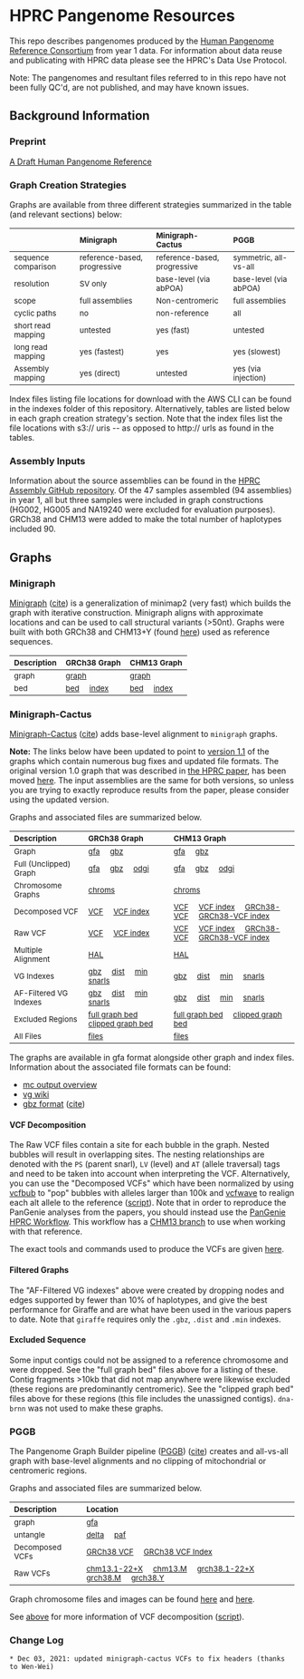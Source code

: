 # HPRC Pangenome Resources

This repo describes pangenomes produced by the [Human Pangenome Reference Consortium](https://humanpangenome.org/) from year 1 data. For information about data reuse and publicating with HPRC data please see the HPRC's Data Use Protocol.

Note: The pangenomes and resultant files referred to in this repo have not been fully QC'd, are not published, and may have known issues.

## Background Information

### Preprint

[A Draft Human Pangenome Reference](https://www.biorxiv.org/content/10.1101/2022.07.09.499321v1)

### Graph Creation Strategies

Graphs are available from three different strategies summarized in the table (and relevant sections) below:

| <sub>	</sub> | <sub>**Minigraph**</sub> | <sub>**Minigraph-Cactus**</sub> | <sub>**PGGB**</sub> |
| :-------- | :-------- | :------ | :------ |
| <sub> sequence comparison </sub> | <sub> reference-based, progressive </sub> | <sub> reference-based, progressive </sub> | <sub> symmetric, all-vs-all </sub> |
| <sub> resolution </sub> | <sub> SV only </sub> | <sub> base-level (via abPOA) </sub> | <sub> base-level (via abPOA) </sub> |
| <sub> scope </sub> | <sub> full assemblies </sub> | <sub> Non-centromeric </sub> | <sub> full assemblies </sub> |
| <sub> cyclic paths </sub> | <sub> no </sub> | <sub> non-reference </sub> | <sub> all </sub> |
| <sub> short read mapping </sub> | <sub> untested </sub> | <sub> yes (fast) </sub> | <sub> untested </sub> |
| <sub> long read mapping </sub> | <sub> yes (fastest) </sub> | <sub> yes </sub> | <sub> yes (slowest) </sub> |
| <sub> Assembly mapping </sub> | <sub> yes (direct) </sub> | <sub> untested </sub> | <sub> yes (via injection) </sub> |

Index files listing file locations for download with the AWS CLI can be found in the indexes folder of this repository. Alternatively, tables are listed below in each graph creation strategy's section. Note that the index files list the file locations with s3:// uris -- as opposed to http:// urls as found in the tables.

### Assembly Inputs

Information about the source assemblies can be found in the [HPRC Assembly GitHub repository](https://github.com/human-pangenomics/HPP_Year1_Assemblies). Of the 47 samples assembled (94 assemblies) in year 1, all but three samples were included in graph constructions (HG002, HG005 and NA19240 were excluded for evaluation purposes). GRCh38 and CHM13 were added to make the total number of haplotypes included 90.


## Graphs
### Minigraph

[Minigraph](https://github.com/lh3/minigraph) ([cite](https://doi.org/10.1186/s13059-020-02168-z)) is a generalization of minimap2 (very fast) which builds the graph with iterative construction. Minigraph aligns with approximate locations and can be used to call structural variants (>50nt). Graphs were built with both GRCh38 and CHM13+Y (found [here](https://s3-us-west-2.amazonaws.com/human-pangenomics/pangenomes/freeze/freeze1/minigraph/CHM13v11Y.fa.gz)) used as reference sequences.

| <sub>**Description**</sub> | <sub>**GRCh38 Graph**</sub> | <sub>**CHM13 Graph**</sub> |
| :-------- | :------ | :------ |
| <sub> graph </sub> | <sub>[graph](https://s3-us-west-2.amazonaws.com/human-pangenomics/pangenomes/freeze/freeze1/minigraph/hprc-v1.0-minigraph-grch38.gfa.gz) </sub> | <sub>[graph](https://s3-us-west-2.amazonaws.com/human-pangenomics/pangenomes/freeze/freeze1/minigraph/hprc-v1.0-minigraph-chm13.gfa.gz) </sub> |
 <sub> bed </sub> | <sub>[bed](https://s3-us-west-2.amazonaws.com/human-pangenomics/pangenomes/freeze/freeze1/minigraph/hprc-v1.0-minigraph-grch38.bb.bed.gz) &nbsp; &nbsp; [index](https://s3-us-west-2.amazonaws.com/human-pangenomics/pangenomes/freeze/freeze1/minigraph/hprc-v1.0-minigraph-grch38.bb.bed.gz.tbi) </sub> | <sub>[bed](https://s3-us-west-2.amazonaws.com/human-pangenomics/pangenomes/freeze/freeze1/minigraph/hprc-v1.0-minigraph-chm13.bb.bed.gz) &nbsp; &nbsp; [index](https://s3-us-west-2.amazonaws.com/human-pangenomics/pangenomes/freeze/freeze1/minigraph/hprc-v1.0-minigraph-chm13.bb.bed.gz.tbi) </sub> |


### Minigraph-Cactus

[Minigraph-Cactus](https://github.com/ComparativeGenomicsToolkit/cactus/blob/master/doc/pangenome.md) ([cite](https://doi.org/10.1038/s41587-023-01793-w)) adds base-level alignment to `minigraph` graphs.

**Note:** The links below have been updated to point to [version 1.1](https://github.com/ComparativeGenomicsToolkit/cactus/blob/master/doc/mc-pangenomes/hprc-v1.1-mc.md) of the graphs which contain numerous bug fixes and updated file formats.  The original version 1.0 graph that was described in [the HPRC paper](https://doi.org/10.1038/s41586-023-05896-x), has been moved [here](hprc-v1.0-mc.md). The input assemblies are the same for both versions, so unless you are trying to exactly reproduce results from the paper, please consider using the updated version.  

Graphs and associated files are summarized below. 

| <sub>**Description**</sub> | <sub>**GRCh38 Graph**</sub> | <sub>**CHM13 Graph**</sub> |
| :-------- | :------ | :------ |
| <sub> Graph </sub> | <sub>[gfa](https://s3-us-west-2.amazonaws.com/human-pangenomics/pangenomes/freeze/freeze1/minigraph-cactus/hprc-v1.1-mc-grch38/hprc-v1.1-mc-grch38.gfa.gz) &nbsp; &nbsp; [gbz](https://s3-us-west-2.amazonaws.com/human-pangenomics/pangenomes/freeze/freeze1/minigraph-cactus/hprc-v1.1-mc-grch38/hprc-v1.1-mc-grch38.gbz)</sub> | <sub>[gfa](https://s3-us-west-2.amazonaws.com/human-pangenomics/pangenomes/freeze/freeze1/minigraph-cactus/hprc-v1.1-mc-chm13/hprc-v1.1-mc-chm13.gfa.gz) &nbsp; &nbsp; [gbz](https://s3-us-west-2.amazonaws.com/human-pangenomics/pangenomes/freeze/freeze1/minigraph-cactus/hprc-v1.1-mc-chm13/hprc-v1.1-mc-chm13.gbz)</sub> |
| <sub> Full (Unclipped) Graph </sub> | <sub>[gfa](https://s3-us-west-2.amazonaws.com/human-pangenomics/pangenomes/freeze/freeze1/minigraph-cactus/hprc-v1.1-mc-grch38/hprc-v1.1-mc-grch38.full.gfa.gz) &nbsp; &nbsp; [gbz](https://s3-us-west-2.amazonaws.com/human-pangenomics/pangenomes/freeze/freeze1/minigraph-cactus/hprc-v1.1-mc-grch38/hprc-v1.1-mc-grch38.full.gbz) &nbsp; &nbsp; [odgi](https://s3-us-west-2.amazonaws.com/human-pangenomics/pangenomes/freeze/freeze1/minigraph-cactus/hprc-v1.1-mc-grch38/hprc-v1.1-mc-grch38.full.og) </sub> | <sub> [gfa](https://s3-us-west-2.amazonaws.com/human-pangenomics/pangenomes/freeze/freeze1/minigraph-cactus/hprc-v1.1-mc-chm13/hprc-v1.1-mc-chm13.full.gfa.gz) &nbsp; &nbsp; [gbz](https://s3-us-west-2.amazonaws.com/human-pangenomics/pangenomes/freeze/freeze1/minigraph-cactus/hprc-v1.1-mc-chm13/hprc-v1.1-mc-chm13.full.gbz) &nbsp; &nbsp; [odgi](https://s3-us-west-2.amazonaws.com/human-pangenomics/pangenomes/freeze/freeze1/minigraph-cactus/hprc-v1.1-mc-chm13/hprc-v1.1-mc-chm13.full.og)</sub> |
| <sub> Chromosome Graphs </sub> | <sub>[chroms](https://s3-us-west-2.amazonaws.com/human-pangenomics/index.html?prefix=pangenomes/freeze/freeze1/minigraph-cactus/hprc-v1.1-mc-grch38/hprc-v1.1-mc-grch38.chroms) </sub> | <sub>[chroms](https://s3-us-west-2.amazonaws.com/human-pangenomics/index.html?prefix=pangenomes/freeze/freeze1/minigraph-cactus/hprc-v1.1-mc-chm13/hprc-v1.1-mc-chm13.chroms) </sub> |
| <sub> Decomposed VCF </sub> | <sub>[VCF](https://s3-us-west-2.amazonaws.com/human-pangenomics/pangenomes/freeze/freeze1/minigraph-cactus/hprc-v1.1-mc-grch38/hprc-v1.1-mc-grch38.vcfbub.a100k.wave.vcf.gz) &nbsp; &nbsp; [VCF index](https://s3-us-west-2.amazonaws.com/human-pangenomics/pangenomes/freeze/freeze1/minigraph-cactus/hprc-v1.1-mc-grch38/hprc-v1.1-mc-grch38.vcfbub.a100k.wave.vcf.gz.tbi) </sub> | <sub> [VCF](https://s3-us-west-2.amazonaws.com/human-pangenomics/pangenomes/freeze/freeze1/minigraph-cactus/hprc-v1.1-mc-chm13/hprc-v1.1-mc-chm13.vcfbub.a100k.wave.vcf.gz) &nbsp; &nbsp; [VCF index](https://s3-us-west-2.amazonaws.com/human-pangenomics/pangenomes/freeze/freeze1/minigraph-cactus/hprc-v1.1-mc-chm13/hprc-v1.1-mc-chm13.vcfbub.a100k.wave.vcf.gz.tbi) &nbsp; &nbsp; [GRCh38-VCF](https://s3-us-west-2.amazonaws.com/human-pangenomics/pangenomes/freeze/freeze1/minigraph-cactus/hprc-v1.1-mc-chm13/hprc-v1.1-mc-chm13.GRCh38.vcfbub.a100k.wave.vcf.gz) &nbsp; &nbsp; [GRCh38-VCF index](https://s3-us-west-2.amazonaws.com/human-pangenomics/pangenomes/freeze/freeze1/minigraph-cactus/hprc-v1.1-mc-chm13/hprc-v1.1-mc-chm13.GRCh38.vcfbub.a100k.wave.vcf.gz.tbi) </sub> |
| <sub> Raw VCF </sub> | <sub>[VCF](https://s3-us-west-2.amazonaws.com/human-pangenomics/pangenomes/freeze/freeze1/minigraph-cactus/hprc-v1.1-mc-grch38/hprc-v1.1-mc-grch38.raw.vcf.gz) &nbsp; &nbsp; [VCF index](https://s3-us-west-2.amazonaws.com/human-pangenomics/pangenomes/freeze/freeze1/minigraph-cactus/hprc-v1.1-mc-grch38/hprc-v1.1-mc-grch38.raw.vcf.gz.tbi) </sub> | <sub> [VCF](https://s3-us-west-2.amazonaws.com/human-pangenomics/pangenomes/freeze/freeze1/minigraph-cactus/hprc-v1.1-mc-chm13/hprc-v1.1-mc-chm13.raw.vcf.gz) &nbsp; &nbsp; [VCF index](https://s3-us-west-2.amazonaws.com/human-pangenomics/pangenomes/freeze/freeze1/minigraph-cactus/hprc-v1.1-mc-chm13/hprc-v1.1-mc-chm13.raw.vcf.gz.tbi) &nbsp; &nbsp; [GRCh38-VCF](https://s3-us-west-2.amazonaws.com/human-pangenomics/pangenomes/freeze/freeze1/minigraph-cactus/hprc-v1.1-mc-chm13/hprc-v1.1-mc-chm13.GRCh38.raw.vcf.gz) &nbsp; &nbsp; [GRCh38-VCF index](https://s3-us-west-2.amazonaws.com/human-pangenomics/pangenomes/freeze/freeze1/minigraph-cactus/hprc-v1.1-mc-chm13/hprc-v1.1-mc-chm13.GRCh38.raw.vcf.gz.tbi) </sub> |
| <sub> Multiple Alignment </sub> | <sub>[HAL](https://s3-us-west-2.amazonaws.com/human-pangenomics/pangenomes/freeze/freeze1/minigraph-cactus/hprc-v1.1-mc-grch38/hprc-v1.1-mc-grch38.full.hal)</sub> | <sub>[HAL](https://s3-us-west-2.amazonaws.com/human-pangenomics/pangenomes/freeze/freeze1/minigraph-cactus/hprc-v1.1-mc-chm13/hprc-v1.1-mc-chm13.full.hal) </sub> | 
| <sub> VG Indexes </sub> | <sub>[gbz](https://s3-us-west-2.amazonaws.com/human-pangenomics/pangenomes/freeze/freeze1/minigraph-cactus/hprc-v1.1-mc-grch38/hprc-v1.1-mc-grch38.gbz) &nbsp; &nbsp; [dist](https://s3-us-west-2.amazonaws.com/human-pangenomics/pangenomes/freeze/freeze1/minigraph-cactus/hprc-v1.1-mc-grch38/hprc-v1.1-mc-grch38.dist) &nbsp; &nbsp; [min](https://s3-us-west-2.amazonaws.com/human-pangenomics/pangenomes/freeze/freeze1/minigraph-cactus/hprc-v1.1-mc-grch38/hprc-v1.1-mc-grch38.min) &nbsp; &nbsp; [snarls](https://s3-us-west-2.amazonaws.com/human-pangenomics/pangenomes/freeze/freeze1/minigraph-cactus/hprc-v1.1-mc-grch38/hprc-v1.1-mc-grch38.snarls)  </sub> | <sub> [gbz](https://s3-us-west-2.amazonaws.com/human-pangenomics/pangenomes/freeze/freeze1/minigraph-cactus/hprc-v1.1-mc-chm13/hprc-v1.1-mc-chm13.gbz) &nbsp; &nbsp; [dist](https://s3-us-west-2.amazonaws.com/human-pangenomics/pangenomes/freeze/freeze1/minigraph-cactus/hprc-v1.1-mc-chm13/hprc-v1.1-mc-chm13.dist) &nbsp; &nbsp; [min](https://s3-us-west-2.amazonaws.com/human-pangenomics/pangenomes/freeze/freeze1/minigraph-cactus/hprc-v1.1-mc-chm13/hprc-v1.1-mc-chm13.min) &nbsp; &nbsp; [snarls](https://s3-us-west-2.amazonaws.com/human-pangenomics/pangenomes/freeze/freeze1/minigraph-cactus/hprc-v1.1-mc-chm13/hprc-v1.1-mc-chm13.snarls)  </sub> |
| <sub> AF-Filtered VG Indexes </sub> | <sub>[gbz](https://s3-us-west-2.amazonaws.com/human-pangenomics/pangenomes/freeze/freeze1/minigraph-cactus/hprc-v1.1-mc-grch38/hprc-v1.1-mc-grch38.d9.gbz) &nbsp; &nbsp; [dist](https://s3-us-west-2.amazonaws.com/human-pangenomics/pangenomes/freeze/freeze1/minigraph-cactus/hprc-v1.1-mc-grch38/hprc-v1.1-mc-grch38.d9.dist) &nbsp; &nbsp; [min](https://s3-us-west-2.amazonaws.com/human-pangenomics/pangenomes/freeze/freeze1/minigraph-cactus/hprc-v1.1-mc-grch38/hprc-v1.1-mc-grch38.d9.min) &nbsp; &nbsp; [snarls](https://s3-us-west-2.amazonaws.com/human-pangenomics/pangenomes/freeze/freeze1/minigraph-cactus/hprc-v1.1-mc-grch38/hprc-v1.1-mc-grch38.d9.snarls)  </sub> | <sub> [gbz](https://s3-us-west-2.amazonaws.com/human-pangenomics/pangenomes/freeze/freeze1/minigraph-cactus/hprc-v1.1-mc-chm13/hprc-v1.1-mc-chm13.d9.gbz) &nbsp; &nbsp; [dist](https://s3-us-west-2.amazonaws.com/human-pangenomics/pangenomes/freeze/freeze1/minigraph-cactus/hprc-v1.1-mc-chm13/hprc-v1.1-mc-chm13.d9.dist) &nbsp; &nbsp; [min](https://s3-us-west-2.amazonaws.com/human-pangenomics/pangenomes/freeze/freeze1/minigraph-cactus/hprc-v1.1-mc-chm13/hprc-v1.1-mc-chm13.d9.min) &nbsp; &nbsp; [snarls](https://s3-us-west-2.amazonaws.com/human-pangenomics/pangenomes/freeze/freeze1/minigraph-cactus/hprc-v1.1-mc-chm13/hprc-v1.1-mc-chm13.d9.snarls)  </sub> |
| <sub> Excluded Regions </sub> | <sub> [full graph bed](https://s3-us-west-2.amazonaws.com/human-pangenomics/pangenomes/freeze/freeze1/minigraph-cactus/hprc-v1.1-mc-grch38/hprc-v1.1-mc-grch38.full.cut.bed) &nbsp; &nbsp; [clipped graph bed](https://s3-us-west-2.amazonaws.com/human-pangenomics/pangenomes/freeze/freeze1/minigraph-cactus/hprc-v1.1-mc-grch38/hprc-v1.1-mc-grch38.cut.bed)</sub> | <sub> [full graph bed](https://s3-us-west-2.amazonaws.com/human-pangenomics/pangenomes/freeze/freeze1/minigraph-cactus/hprc-v1.1-mc-grch38/hprc-v1.1-mc-grch38.full.cut.bed) &nbsp; &nbsp; [clipped graph bed](https://s3-us-west-2.amazonaws.com/human-pangenomics/pangenomes/freeze/freeze1/minigraph-cactus/hprc-v1.1-mc-chm13/hprc-v1.1-mc-chm13.cut.bed)</sub> |
| <sub> All Files </sub> | <sub> [files](https://s3-us-west-2.amazonaws.com/human-pangenomics/index.html?prefix=pangenomes/freeze/freeze1/minigraph-cactus/hprc-v1.1-mc-grch38) </sub> | <sub> [files](https://s3-us-west-2.amazonaws.com/human-pangenomics/index.html?prefix=pangenomes/freeze/freeze1/minigraph-cactus/hprc-v1.1-mc-chm13)</sub> |

The graphs are available in gfa format alongside other graph and index files. Information about the associated file formats can be found:
* [mc output overview](https://github.com/ComparativeGenomicsToolkit/cactus/blob/v2.6.4/doc/pangenome.md#output)
* [vg wiki](https://github.com/vgteam/vg/wiki/Index-Types)
* [gbz format](https://github.com/jltsiren/gbwtgraph/blob/master/SERIALIZATION.md) ([cite](https://doi.org/10.1093/bioinformatics/btac656))

#### VCF Decomposition
The Raw VCF files contain a site for each bubble in the graph. Nested bubbles will result in overlapping sites. The nesting relationships are denoted with the `PS` (parent snarl), `LV` (level) and `AT` (allele traversal) tags and need to be taken into account when interpreting the VCF.  Alternatively, you can use the "Decomposed VCFs" which have been normalized by using [vcfbub](https://github.com/pangenome/vcfbub) to "pop" bubbles with alleles larger than 100k and [vcfwave](https://github.com/vcflib/vcflib/blob/master/doc/vcfwave.md) to realign each alt allele to the reference ([script](https://s3-us-west-2.amazonaws.com/human-pangenomics/pangenomes/freeze/freeze1/minigraph-cactus/wave.mc.grch38.a100k.sh)). Note that in order to reproduce the PanGenie analyses from the papers, you should instead use the [PanGenie HPRC Workflow](https://bitbucket.org/jana_ebler/hprc-experiments/src/master/genotyping-experiments/). This workflow has a [CHM13 branch](https://bitbucket.org/jana_ebler/hprc-experiments/branch/chm13-based-pipeline) to use when working with that reference.

The exact tools and commands used to produce the VCFs are given [here](https://github.com/ComparativeGenomicsToolkit/cactus/blob/master/doc/mc-pangenomes/hprc-v1.1-mc.md).


#### Filtered Graphs
The "AF-Filtered VG indexes" above were created by dropping nodes and edges supported by fewer than 10% of haplotypes, and give the best performance for Giraffe and are what have been used in the various papers to date. Note that `giraffe` requires only the `.gbz`, `.dist` and `.min` indexes.  


#### Excluded Sequence
Some input contigs could not be assigned to a reference chromosome and were dropped.  See the "full graph bed" files above for a listing of these.  Contig fragments >10kb that did not map anywhere were likewise excluded (these regions are predominantly centromeric).  See the "clipped graph bed" files above for these regions (this file includes the unassigned contigs). `dna-brnn` was not used to make these graphs.

### PGGB

The Pangenome Graph Builder pipeline ([PGGB](https://github.com/pangenome/pggb)) ([cite](https://doi.org/10.1101/2023.04.05.535718)) creates and all-vs-all graph with base-level alignments and no clipping of mitochondrial or centromeric regions.

Graphs and associated files are summarized below. 

| <sub>**Description**</sub> | <sub>**Location**</sub> |
| :-------- | :------ |
| <sub> graph </sub> | <sub> [gfa](https://s3-us-west-2.amazonaws.com/human-pangenomics/pangenomes/freeze/freeze1/pggb/hprc-v1.0-pggb.gfa.gz) </sub> |
| <sub> untangle </sub> | <sub> [delta](https://s3-us-west-2.amazonaws.com/human-pangenomics/pangenomes/freeze/freeze1/pggb/untangle/hprc-v1.0-pggb.all.vs.grch38.untangle-m10000-s0-j0.delta.gz) &nbsp; &nbsp; [paf](https://s3-us-west-2.amazonaws.com/human-pangenomics/pangenomes/freeze/freeze1/pggb/untangle/hprc-v1.0-pggb.all.vs.grch38.untangle-m10000-s0-j0.paf.gz) </sub> |
| <sub> Decomposed VCFs </sub> | <sub> [GRCh38 VCF](https://s3-us-west-2.amazonaws.com/human-pangenomics/pangenomes/freeze/freeze1/pggb/vcfs/hprc-v1.0-pggb.grch38.vcfbub.a100k.wave.vcf.gz) &nbsp; &nbsp; [GRCh38 VCF Index](https://s3-us-west-2.amazonaws.com/human-pangenomics/pangenomes/freeze/freeze1/pggb/vcfs/hprc-v1.0-pggb.grch38.vcfbub.a100k.wave.vcf.gz.tbi) </sub> |
| <sub> Raw VCFs </sub> | <sub> [chm13.1-22+X](https://s3-us-west-2.amazonaws.com/human-pangenomics/pangenomes/freeze/freeze1/pggb/vcfs/hprc-v1.0-pggb.chm13.1-22%2BX.vcf.gz) &nbsp; &nbsp; [chm13.M](https://s3-us-west-2.amazonaws.com/human-pangenomics/pangenomes/freeze/freeze1/pggb/vcfs/hprc-v1.0-pggb.chm13.M.vcf.gz) &nbsp; &nbsp; [grch38.1-22+X](https://s3-us-west-2.amazonaws.com/human-pangenomics/pangenomes/freeze/freeze1/pggb/vcfs/hprc-v1.0-pggb.grch38.1-22%2BX.vcf.gz) &nbsp; &nbsp; [grch38.M](https://s3-us-west-2.amazonaws.com/human-pangenomics/pangenomes/freeze/freeze1/pggb/vcfs/hprc-v1.0-pggb.grch38.M.vcf.gz) &nbsp; &nbsp; [grch38.Y](https://s3-us-west-2.amazonaws.com/human-pangenomics/pangenomes/freeze/freeze1/pggb/vcfs/hprc-v1.0-pggb.grch38.Y.vcf.gz) </sub> |


Graph chromosome files and images can be found [here](https://s3-us-west-2.amazonaws.com/human-pangenomics/index.html?prefix=pangenomes/freeze/freeze1/pggb/chroms/) and [here](https://s3-us-west-2.amazonaws.com/human-pangenomics/index.html?prefix=pangenomes/freeze/freeze1/pggb/images/).

See [above](#vcf-decomposition) for more information of VCF decomposition ([script](https://s3-us-west-2.amazonaws.com/human-pangenomics/pangenomes/freeze/freeze1/pggb/vcfs/wave.pggb.grch38.a100k.sh)). 

### Change Log

```
* Dec 03, 2021: updated minigraph-cactus VCFs to fix headers (thanks to Wen-Wei)
```
